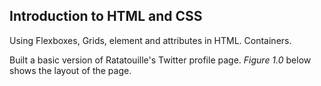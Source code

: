 ## Introduction to HTML and CSS
Using Flexboxes, Grids, element and attributes in HTML. Containers.  

Built a basic version of Ratatouille's Twitter profile page. <i>Figure 1.0</i> below shows the  layout of the page. 

